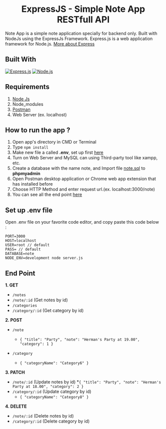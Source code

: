 <h1 align="center">ExpressJS - Simple Note App RESTfull API</h1>



Note App is a simple note application specially for backend only. Built with NodeJs using the ExpressJs Framework.
Express.js is a web application framework for Node.js. [More about Express](https://en.wikipedia.org/wiki/Express.js)
## Built With
[![Express.js](https://img.shields.io/badge/Express.js-4.x-orange.svg?style=rounded-square)](https://expressjs.com/en/starter/installing.html)
[![Node.js](https://img.shields.io/badge/Node.js-v.10.16-green.svg?style=rounded-square)](https://nodejs.org/)

## Requirements
1. <a href="https://nodejs.org/en/download/">Node Js</a>
2. Node_modules
3. <a href="https://www.getpostman.com/">Postman</a>
4. Web Server (ex. localhost)

## How to run the app ?
1. Open app's directory in CMD or Terminal
2. Type `npm install`
3. Make new file a called **.env**, set up first [here](#set-up-env-file)
4. Turn on Web Server and MySQL can using Third-party tool like xampp, etc.
5. Create a database with the name note, and Import file [note.sql](note.sql) to **phpmyadmin**
6. Open Postman desktop application or Chrome web app extension that has installed before
7. Choose HTTP Method and enter request url.(ex. localhost:3000/note)
8. You can see all the end point [here](#end-point)

## Set up .env file
Open .env file on your favorite code editor, and copy paste this code below :
```
PORT=3000
HOST=localhost
USER=root // default
PASS= // default
DATABASE=note
NODE_ENV=development node server.js
```

## End Point
**1. GET**
* `/notes`
* `/note/:id` (Get notes by id)
* `/categories`
* `/category/:id` (Get category by id)

**2. POST**
* `/note`
    * ``` { "title": "Party", "note": "Herman's Party at 19.00", "category": 1 } ```

* `/category`
    * ``` { "categoryName": "Category6" } ```

**3. PATCH**
* `/note/:id` (Update notes by id)
   *``` { "title": "Party", "note": "Herman's Party at 18.00", "category": 2 } ```
* `/category/:id` (Update category by id)
   * ``` { "categoryName": "Category8" } ```

**4. DELETE**
* `/note/:id` (Delete notes by id)
* `/category/:id` (Delete category by id)
